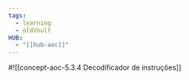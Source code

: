 ```yaml
---
tags:
  - learning
  - oldVoult
HUB:
  - "[[hub-aoc]]"
---
```

#![[concept-aoc-5.3.4 Decodificador de instruções]]
